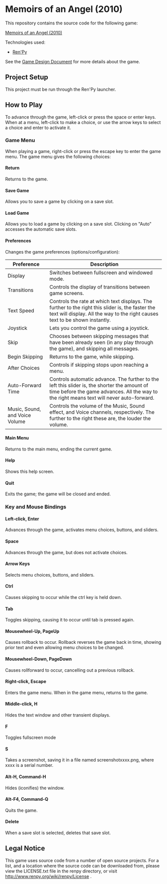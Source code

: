 # Memoirs of an Angel (2010)

This repository contains the source code for the following game:

[Memoirs of an Angel (2010)](https://anigrams.org/Projects/Details/1)

Technologies used:
* [Ren'Py](https://www.renpy.org/)

See the [Game Design Document](https://docs.google.com/document/d/1VVQIKke68MnjSuhk4sTMBgNz_OQHxokQa-dAUv_Sji8/edit?usp=sharing) for more details about the game.

## Project Setup

This project must be run through the Ren'Py launcher.

## How to Play
To advance through the game, left-click or press the space or enter keys. When at a menu, left-click to make a choice, or use the arrow keys to select a choice and enter to activate it.

### Game Menu

When playing a game, right-click or press the escape key to enter the game menu. The game menu gives the following choices:

#### Return
Returns to the game.

#### Save Game
Allows you to save a game by clicking on a save slot.

#### Load Game
Allows you to load a game by clicking on a save slot. Clicking on "Auto" accesses the automatic save slots.

#### Preferences
Changes the game preferences (options/configuration):

| Preference | Description |
| --- | --- |
| Display | Switches between fullscreen and windowed mode. |
| Transitions | Controls the display of transitions between game screens. |
| Text Speed | Controls the rate at which text displays. The further to the right this slider is, the faster the text will display. All the way to the right causes text to be shown instantly. |
| Joystick | Lets you control the game using a joystick. |
| Skip | Chooses between skipping messages that have been already seen (in any play through the game), and skipping all messages. |
| Begin Skipping | Returns to the game, while skipping. |
| After Choices | Controls if skipping stops upon reaching a menu. |
| Auto-Forward Time | Controls automatic advance. The further to the left this slider is, the shorter the amount of time before the game advances. All the way to the right means text will never auto-forward. |
| Music, Sound, and Voice Volume | Controls the volume of the Music, Sound effect, and Voice channels, respectively. The further to the right these are, the louder the volume. |

#### Main Menu
Returns to the main menu, ending the current game.

#### Help
Shows this help screen.

#### Quit
Exits the game; the game will be closed and ended.

### Key and Mouse Bindings

#### Left-click, Enter
Advances through the game, activates menu choices, buttons, and sliders.

#### Space
Advances through the game, but does not activate choices.

#### Arrow Keys
Selects menu choices, buttons, and sliders.

#### Ctrl
Causes skipping to occur while the ctrl key is held down.

#### Tab
Toggles skipping, causing it to occur until tab is pressed again.

#### Mousewheel-Up, PageUp
Causes rollback to occur. Rollback reverses the game back in time, showing prior text and even allowing menu choices to be changed.

#### Mousewheel-Down, PageDown
Causes rollforward to occur, cancelling out a previous rollback.

#### Right-click, Escape
Enters the game menu. When in the game menu, returns to the game.

#### Middle-click, H
Hides the text window and other transient displays.

#### F
Toggles fullscreen mode

#### S
Takes a screenshot, saving it in a file named screenshotxxxx.png, where xxxx is a serial number.

#### Alt-H, Command-H
Hides (iconifies) the window.

#### Alt-F4, Command-Q
Quits the game.

#### Delete
When a save slot is selected, deletes that save slot.

## Legal Notice

This game uses source code from a number of open source projects. For a list, and a location where the source code can be downloaded from, please view the LICENSE.txt file in the renpy directory, or visit http://www.renpy.org/wiki/renpy/License .

